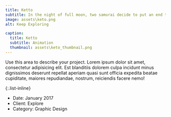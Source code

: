 ```yaml
---
title: Ketto
subtitle: In the night of full moon, two samurai decide to put an end to their grundge and challenge each other with all they've got. There can only be one left standing.
image: assets\keto.png
alt: Keep Exploring

caption:
  title: Ketto
  subtitle: Animation
  thumbnail: assets\keto_thumbnail.png
---
```

Use this area to describe your project. Lorem ipsum dolor sit amet, consectetur adipisicing elit. Est blanditiis dolorem culpa incidunt minus dignissimos deserunt repellat aperiam quasi sunt officia expedita beatae cupiditate, maiores repudiandae, nostrum, reiciendis facere nemo!

{:.list-inline}
- Date: January 2017
- Client: Explore
- Category: Graphic Design

